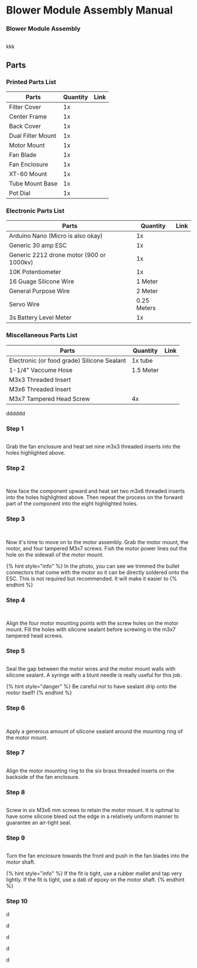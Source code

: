 # Blower Module Assembly Manual

### Blower Module Assembly

<figure><img src="../../.gitbook/assets/erwr (2).png" alt=""><figcaption></figcaption></figure>

kkk

## Parts

### Printed Parts List

| Parts             | Quantity | Link |
| ----------------- | -------- | ---- |
| Filter Cover      | 1x       |      |
| Center Frame      | 1x       |      |
| Back Cover        | 1x       |      |
| Dual Filter Mount | 1x       |      |
| Motor Mount       | 1x       |      |
| Fan Blade         | 1x       |      |
| Fan Enclosure     | 1x       |      |
| XT-60 Mount       | 1x       |      |
| Tube Mount Base   | 1x       |      |
| Pot Dial          | 1x       |      |

### Electronic Parts List

| Parts                                    | Quantity    | Link |
| ---------------------------------------- | ----------- | ---- |
| Arduino Nano (Micro is also okay)        | 1x          |      |
| Generic 30 amp ESC                       | 1x          |      |
| Generic 2212 drone motor (900 or 1000kv) | 1x          |      |
| 10K Potentiometer                        | 1x          |      |
| 16 Guage Silicone Wire                   | 1 Meter     |      |
| General Purpose Wire                     | 2 Meter     |      |
| Servo Wire                               | 0.25 Meters |      |
| 3s Battery Level Meter                   | 1x          |      |

### Miscellaneous Parts List

| Parts                                       | Quantity  | Link |
| ------------------------------------------- | --------- | ---- |
| Electronic (or food grade) Silicone Sealant | 1x tube   |      |
| 1-1/4" Vaccume Hose                         | 1.5 Meter |      |
| M3x3 Threaded Insert                        |           |      |
| M3x6 Threaded Insert                        |           |      |
| M3x7 Tampered Head Screw                    | 4x        |      |



dddddd



### Step 1

<figure><img src="../../.gitbook/assets/ertrtrrt (1).png" alt=""><figcaption></figcaption></figure>

Grab the fan enclosure and heat set nine m3x3 threaded inserts into the holes highlighted above.

### Step 2

<div>

<figure><img src="../../.gitbook/assets/ereette.png" alt=""><figcaption></figcaption></figure>

 

<figure><img src="../../.gitbook/assets/ertrtrrt.png" alt=""><figcaption></figcaption></figure>

</div>

Now face the component upward and heat set two m3x6 threaded inserts into the holes highlighted above. Then repeat the process on the forward part of the component into the eight highlighted holes.

### Step 3

<div>

<figure><img src="../../.gitbook/assets/20230126_221302.jpg" alt=""><figcaption></figcaption></figure>

 

<figure><img src="../../.gitbook/assets/20230126_221559.jpg" alt=""><figcaption></figcaption></figure>

</div>

Now it's time to move on to the motor assembly. Grab the motor mount, the motor, and four tampered M3x7 screws. Fish the motor power lines out the hole on the sidewall of the motor mount.

{% hint style="info" %}
In the photo, you can see we trimmed the bullet connectors that come with the motor so it can be directly soldered onto the ESC. This is not required but recommended. It will make it easier to &#x20;
{% endhint %}

### Step 4

<div>

<figure><img src="../../.gitbook/assets/20230126_221821.jpg" alt=""><figcaption></figcaption></figure>

 

<figure><img src="../../.gitbook/assets/20230126_221804.jpg" alt=""><figcaption></figcaption></figure>

</div>

Align the four motor mounting points with the screw holes on the motor mount. Fill the holes with silicone sealant before screwing in the m3x7 tampered head screws.

### Step 5

<figure><img src="../../.gitbook/assets/20230126_222115.jpg" alt=""><figcaption></figcaption></figure>

Seal the gap between the motor wires and the motor mount walls with silicone sealant. A syringe with a blunt needle is really useful for this job.

{% hint style="danger" %}
Be careful not to have sealant drip onto the motor itself!
{% endhint %}

### Step 6

<div>

<figure><img src="../../.gitbook/assets/20230126_222335.jpg" alt=""><figcaption></figcaption></figure>

 

<figure><img src="../../.gitbook/assets/20230126_222607.jpg" alt=""><figcaption></figcaption></figure>

</div>

Apply a generous amount of silicone sealant around the mounting ring of the motor mount.&#x20;

### Step 7

<figure><img src="../../.gitbook/assets/20230126_222624.jpg" alt=""><figcaption></figcaption></figure>

Align the motor mounting ring to the six brass threaded inserts on the backside of the fan enclosure.&#x20;

### Step 8

<figure><img src="../../.gitbook/assets/20230126_222838.jpg" alt=""><figcaption></figcaption></figure>

Screw in six M3x6 mm screws to retain the motor mount. It is optimal to have some silicone bleed out the edge in a relatively uniform manner to guarantee an air-tight seal.&#x20;

### Step 9

<figure><img src="../../.gitbook/assets/20230127_135957.jpg" alt=""><figcaption></figcaption></figure>

Turn the fan enclosure towards the front and push in the fan blades into the motor shaft.

{% hint style="info" %}
If the fit is tight, use a rubber mallet and tap very lightly. If the fit is tight, use a dab of epoxy on the motor shaft.&#x20;
{% endhint %}

### Step 10

d

d

d

d

d
